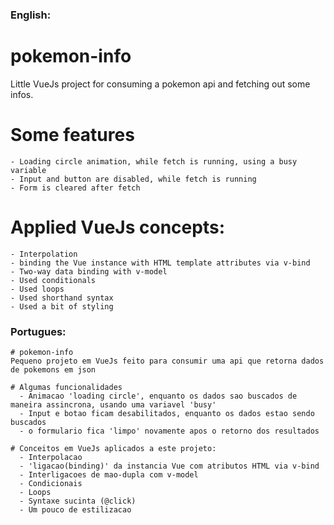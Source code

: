 ### English:

  # pokemon-info
  Little VueJs project for consuming a pokemon api and fetching out some infos.

  # Some features
    - Loading circle animation, while fetch is running, using a busy variable
    - Input and button are disabled, while fetch is running
    - Form is cleared after fetch

  # Applied VueJs concepts:
    - Interpolation
    - binding the Vue instance with HTML template attributes via v-bind
    - Two-way data binding with v-model
    - Used conditionals
    - Used loops
    - Used shorthand syntax
    - Used a bit of styling
  
  ### Portugues:
    # pokemon-info
    Pequeno projeto em VueJs feito para consumir uma api que retorna dados de pokemons em json
    
    # Algumas funcionalidades
      - Animacao 'loading circle', enquanto os dados sao buscados de maneira assincrona, usando uma variavel 'busy'
      - Input e botao ficam desabilitados, enquanto os dados estao sendo buscados
      - o formulario fica 'limpo' novamente apos o retorno dos resultados
    
    # Conceitos em VueJs aplicados a este projeto:
      - Interpolacao
      - 'ligacao(binding)' da instancia Vue com atributos HTML via v-bind
      - Interligacoes de mao-dupla com v-model
      - Condicionais
      - Loops
      - Syntaxe sucinta (@click)
      - Um pouco de estilizacao
